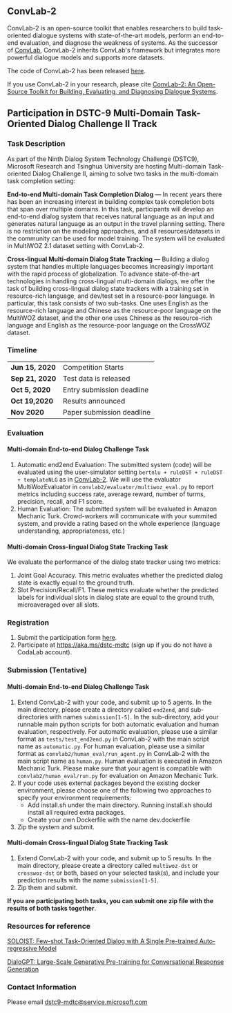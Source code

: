 ## ConvLab-2
ConvLab-2 is an open-source toolkit that enables researchers to build task-oriented dialogue systems with state-of-the-art models, perform an end-to-end evaluation, and diagnose the weakness of systems. As the successor of [ConvLab](https://github.com/ConvLab/ConvLab/), ConvLab-2 inherits ConvLab's framework but integrates more powerful dialogue models and supports more datasets. 

The code of ConvLab-2 has been released [here](https://github.com/thu-coai/Convlab-2). 

If you use ConvLab-2 in your research, please cite [ConvLab-2: An Open-Source Toolkit for Building, Evaluating, and Diagnosing Dialogue Systems](https://arxiv.org/abs/2002.04793).

## Participation in DSTC-9 Multi-Domain Task-Oriented Dialog Challenge II Track
### Task Description
As part of the Ninth Dialog System Technology Challenge (DSTC9),  Microsoft Research and Tsinghua University are hosting Multi-domain Task-oriented Dialog Challenge II, aiming to solve two tasks in the multi-domain task completion setting:

**End-to-end Multi-domain Task Completion Dialog** — In recent years there has been an increasing interest in building complex task completion bots that span over multiple domains. In this task, participants will develop an end-to-end dialog system that receives natural language as an input and generates natural language as an output in the travel planning setting. There is no restriction on the modeling approaches, and all resources/datasets in the community can be used for model training. The system will be evaluated in MultiWOZ 2.1 dataset setting with ConvLab-2.

**Cross-lingual Multi-domain Dialog State Tracking** — Building a dialog system that handles multiple languages becomes increasingly important with the rapid process of globalization. To advance state-of-the-art technologies in handling cross-lingual multi-domain dialogs, we offer the task of building cross-lingual dialog state trackers with a training set in resource-rich language, and dev/test set in a resource-poor language. In particular, this task consists of two sub-tasks. One uses English as the resource-rich language and Chinese as the resource-poor language on the MultiWOZ dataset, and the other one uses Chinese as the resource-rich language and English as the resource-poor language on the CrossWOZ dataset.

### Timeline
<table>
<tr>
<td><b> Jun 15, 2020</b></td>  <td> Competition Starts </td>
</tr>
<tr>
<td><b> Sep 21, 2020</b></td>  <td> Test data is released </td>
</tr><tr>
<td><b> Oct 5, 2020</b></td>  <td>Entry submission deadline </td>
</tr><tr>
<td><b> Oct 19,2020</b></td>  <td> Results announced </td>
</tr><tr>
<td><b> Nov 2020</b></td>  <td> Paper submission deadline </td>
</tr>
</table>

### Evaluation
#### Multi-domain End-to-end Dialog Challenge Task
1. Automatic end2end Evaluation: The submitted system (code) will be evaluated using the user-simulator setting `bertnlu + ruleDST + ruleDST + templateNLG` as in [ConvLab-2](https://github.com/thu-coai/Convlab-2). We will use the evaluator MultiWozEvaluator in `convlab2/evaluator/multiwoz_eval.py` to report metrics including success rate, average reward, number of turms, precision, recall, and F1 score.
2. Human Evaluation: The submitted system will be evaluated in Amazon Mechanic Turk. Crowd-workers will communicate with your summited system, and provide a rating based on the whole experience (language understanding, appropriateness, etc.)
#### Multi-domain Cross-lingual Dialog State Tracking Task
We evaluate the performance of the dialog state tracker using two metrics:
1. Joint Goal Accuracy. This metric evaluates whether the predicted dialog state is exactly equal to the ground
truth.
2. Slot Precision/Recall/F1. These metrics evaluate whether the predicted labels for individual slots in dialog
state are equal to the ground truth, microaveraged over all slots.

### Registration
1. Submit the participation form [here](https://forms.office.com/Pages/ResponsePage.aspx?id=v4j5cvGGr0GRqy180BHbR7x1M3FOeqhCttKwx4jvle9UNUVTQVRaT1AwUVRGUlc0WlBZVklQQ0tSWCQlQCN0PWcu).
2. Participate at https://aka.ms/dstc-mdtc (sign up if you do not have a CodaLab account).

### Submission (Tentative)
####  Multi-domain End-to-end Dialog Challenge Task
1. Extend ConvLab-2 with your code, and submit up to 5 agents. In the main directory, please create a directory called `end2end`, and sub-directories with names `submission[1-5]`. In the sub-directory, add your runnable main python scripts for both automatic evaluation and human evaluation, respectively. For automatic evaluation, please use a similar format as `tests/test_end2end.py` in ConvLab-2 with the main script name as `automatic.py`. For human evaluation, please use a similar format as `convlab2/human_eval/run_agent.py` in ConvLab-2 with the main script name as `human.py`. Human evaluation is executed in Amazon Mechanic Turk. Please make sure that your agent is compatible with `convlab2/human_eval/run.py` for evaluation on Amazon Mechanic Turk.
2. If your code uses external packages beyond the existing docker environment, please choose one of the following two approaches to specify your environment requirements:
    - Add install.sh under the main directory. Running install.sh should install all required extra packages.
    - Create your own Dockerfile with the name dev.dockerfile
3. Zip the system and submit.

#### Multi-domain Cross-lingual Dialog State Tracking Task
1. Extend ConvLab-2 with your code, and submit up to 5 results.  In the main directory, please create a directory called `multiwoz-dst` or `crosswoz-dst` or both, based on your selected task(s), and include your prediction results with the name `submission[1-5]`. 
2. Zip them and submit.

**If you are participating both tasks, you can submit one zip file with the results of both tasks together**.


### Resources for reference
[SOLOIST: Few-shot Task-Oriented Dialog with A Single Pre-trained Auto-regressive Model](https://arxiv.org/abs/2005.05298)

[DialoGPT: Large-Scale Generative Pre-training for Conversational Response Generation](https://github.com/microsoft/DialoGPT)
### Contact Information
Please email dstc9-mdtc@service.microsoft.com
